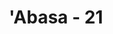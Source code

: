 ---
title: "'Abasa - 21"
no: 21
arabic_no: ٢١
ayah: ثُمَّ اَمَاتَهٗ فَاَقْبَرَهٗۙ
translation: "kemudian Dia mematikannya lalu menguburkannya,"
tafsir: "Dalam dua ayat ini dijelaskan bahwa dalam tahap terakhir (penghabisan), Allah mematikan dan memasukkan manusia ke dalam kubur. Sampai saatnya nanti pada hari Kiamat, Allah membangkitkannya kembali dari kubur-kubur mereka. Firman Allah menjelaskan:\n\nDarinya (tanah) itulah Kami menciptakan kamu dan kepadanyalah Kami akan mengembalikan kamu dan dari sanalah Kami akan mengeluarkan kamu pada waktu yang lain. (thaha/20: 55)"
---